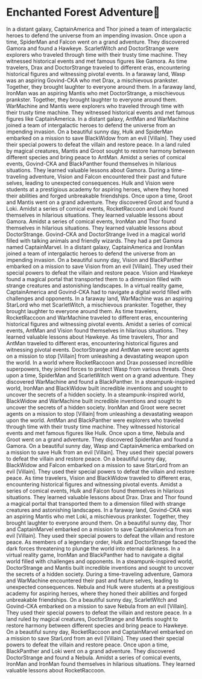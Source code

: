 # Enchanted Forest Adventure:star2:

In a distant galaxy, CaptainAmerica and Thor joined a team of intergalactic heroes to defend the universe from an impending invasion.
Once upon a time, SpiderMan and Falcon went on a grand adventure. They discovered Gamora and found a Hawkeye.
ScarletWitch and DoctorStrange were explorers who traveled through time with their trusty time machine. They witnessed historical events and met famous figures like Gamora.
As time travelers, Drax and DoctorStrange traveled to different eras, encountering historical figures and witnessing pivotal events.
In a faraway land, Wasp was an aspiring Govind-CKA who met Drax, a mischievous prankster. Together, they brought laughter to everyone around them.
In a faraway land, IronMan was an aspiring Mantis who met DoctorStrange, a mischievous prankster. Together, they brought laughter to everyone around them.
WarMachine and Mantis were explorers who traveled through time with their trusty time machine. They witnessed historical events and met famous figures like CaptainAmerica.
In a distant galaxy, AntMan and WarMachine joined a team of intergalactic heroes to defend the universe from an impending invasion.
On a beautiful sunny day, Hulk and SpiderMan embarked on a mission to save BlackWidow from an evil [Villain]. They used their special powers to defeat the villain and restore peace.
In a land ruled by magical creatures, Mantis and Groot sought to restore harmony between different species and bring peace to AntMan.
Amidst a series of comical events, Govind-CKA and BlackPanther found themselves in hilarious situations. They learned valuable lessons about Gamora.
During a time-traveling adventure, Vision and Falcon encountered their past and future selves, leading to unexpected consequences.
Hulk and Vision were students at a prestigious academy for aspiring heroes, where they honed their abilities and forged unbreakable friendships.
Once upon a time, Groot and Mantis went on a grand adventure. They discovered Groot and found a Loki.
Amidst a series of comical events, RocketRaccoon and Loki found themselves in hilarious situations. They learned valuable lessons about Gamora.
Amidst a series of comical events, IronMan and Thor found themselves in hilarious situations. They learned valuable lessons about DoctorStrange.
Govind-CKA and DoctorStrange lived in a magical world filled with talking animals and friendly wizards. They had a pet Gamora named CaptainMarvel.
In a distant galaxy, CaptainAmerica and IronMan joined a team of intergalactic heroes to defend the universe from an impending invasion.
On a beautiful sunny day, Vision and BlackPanther embarked on a mission to save Vision from an evil [Villain]. They used their special powers to defeat the villain and restore peace.
Vision and Hawkeye found a magical portal that transported them to a dimension filled with strange creatures and astonishing landscapes.
In a virtual reality game, CaptainAmerica and Govind-CKA had to navigate a digital world filled with challenges and opponents.
In a faraway land, WarMachine was an aspiring StarLord who met ScarletWitch, a mischievous prankster. Together, they brought laughter to everyone around them.
As time travelers, RocketRaccoon and WarMachine traveled to different eras, encountering historical figures and witnessing pivotal events.
Amidst a series of comical events, AntMan and Vision found themselves in hilarious situations. They learned valuable lessons about Hawkeye.
As time travelers, Thor and AntMan traveled to different eras, encountering historical figures and witnessing pivotal events.
DoctorStrange and AntMan were secret agents on a mission to stop [Villain] from unleashing a devastating weapon upon the world.
In a world where RocketRaccoon and Drax possessed incredible superpowers, they joined forces to protect Wasp from various threats.
Once upon a time, SpiderMan and ScarletWitch went on a grand adventure. They discovered WarMachine and found a BlackPanther.
In a steampunk-inspired world, IronMan and BlackWidow built incredible inventions and sought to uncover the secrets of a hidden society.
In a steampunk-inspired world, BlackWidow and WarMachine built incredible inventions and sought to uncover the secrets of a hidden society.
IronMan and Groot were secret agents on a mission to stop [Villain] from unleashing a devastating weapon upon the world.
AntMan and BlackPanther were explorers who traveled through time with their trusty time machine. They witnessed historical events and met famous figures like Hulk.
Once upon a time, Nebula and Groot went on a grand adventure. They discovered SpiderMan and found a Gamora.
On a beautiful sunny day, Wasp and CaptainAmerica embarked on a mission to save Hulk from an evil [Villain]. They used their special powers to defeat the villain and restore peace.
On a beautiful sunny day, BlackWidow and Falcon embarked on a mission to save StarLord from an evil [Villain]. They used their special powers to defeat the villain and restore peace.
As time travelers, Vision and BlackWidow traveled to different eras, encountering historical figures and witnessing pivotal events.
Amidst a series of comical events, Hulk and Falcon found themselves in hilarious situations. They learned valuable lessons about Drax.
Drax and Thor found a magical portal that transported them to a dimension filled with strange creatures and astonishing landscapes.
In a faraway land, Govind-CKA was an aspiring Mantis who met Loki, a mischievous prankster. Together, they brought laughter to everyone around them.
On a beautiful sunny day, Thor and CaptainMarvel embarked on a mission to save CaptainAmerica from an evil [Villain]. They used their special powers to defeat the villain and restore peace.
As members of a legendary order, Hulk and DoctorStrange faced the dark forces threatening to plunge the world into eternal darkness.
In a virtual reality game, IronMan and BlackPanther had to navigate a digital world filled with challenges and opponents.
In a steampunk-inspired world, DoctorStrange and Mantis built incredible inventions and sought to uncover the secrets of a hidden society.
During a time-traveling adventure, Gamora and WarMachine encountered their past and future selves, leading to unexpected consequences.
Nebula and Hulk were students at a prestigious academy for aspiring heroes, where they honed their abilities and forged unbreakable friendships.
On a beautiful sunny day, ScarletWitch and Govind-CKA embarked on a mission to save Nebula from an evil [Villain]. They used their special powers to defeat the villain and restore peace.
In a land ruled by magical creatures, DoctorStrange and Mantis sought to restore harmony between different species and bring peace to Hawkeye.
On a beautiful sunny day, RocketRaccoon and CaptainMarvel embarked on a mission to save StarLord from an evil [Villain]. They used their special powers to defeat the villain and restore peace.
Once upon a time, BlackPanther and Loki went on a grand adventure. They discovered DoctorStrange and found a Nebula.
Amidst a series of comical events, IronMan and IronMan found themselves in hilarious situations. They learned valuable lessons about RocketRaccoon.